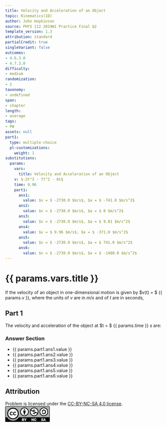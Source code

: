 ```yaml
---
title: Velocity and Acceleration of an Object
topic: Kinematics(1D)
author: John Hopkinson
source: PHYS 112 2019W1 Practice Final Q2
template_version: 1.3
attribution: standard
partialCredit: true
singleVariant: false
outcomes:
- 4.6.3.0
- 4.7.3.0
difficulty:
- medium
randomization:
- 2
taxonomy:
- undefined
span:
- chapter
length:
- average
tags:
- PW
assets: null
part1:
  type: multiple-choice
  pl-customizations:
    weight: 1
substitutions:
  params:
    vars:
      title: Velocity and Acceleration of an Object
    v: $-2t^3 - 7t^2 - 6t$
    time: 9.96
    part1:
      ans1:
        value: $v = $ -2730.0 $m/s$, $a = $ -741.0 $m/s^2$
      ans2:
        value: $v = $ -2730.0 $m/s$, $a = $ 0 $m/s^2$
      ans3:
        value: $v = $ -2730.0 $m/s$, $a = $ 9.81 $m/s^2$
      ans4:
        value: $v = $ 9.96 $m/s$, $a = $ -371.0 $m/s^2$
      ans5:
        value: $v = $ -2730.0 $m/s$, $a = $ 741.0 $m/s^2$
      ans6:
        value: $v = $ -2730.0 $m/s$, $a = $ -1480.0 $m/s^2$
---
```

# {{ params.vars.title }}
If the velocity of an object in one-dimensional motion is given by $v(t) = $ {{ params.v }}, where the units of $v$ are in $m/s$ and of $t$ are in seconds,

## Part 1

The velocity and acceleration of the object at $t = $ {{ params.time }} $s$ are:

### Answer Section

- {{ params.part1.ans1.value }}
- {{ params.part1.ans2.value }}
- {{ params.part1.ans3.value }}
- {{ params.part1.ans4.value }}
- {{ params.part1.ans5.value }}
- {{ params.part1.ans6.value }}

## Attribution

Problem is licensed under the [CC-BY-NC-SA 4.0 license](https://creativecommons.org/licenses/by-nc-sa/4.0/).<br> ![The Creative Commons 4.0 license requiring attribution-BY, non-commercial-NC, and share-alike-SA license.](https://raw.githubusercontent.com/firasm/bits/master/by-nc-sa.png)